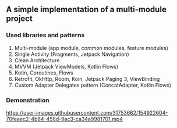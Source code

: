 ## A simple implementation of a multi-module project

### Used libraries and patterns

1. Multi-module (app module, common modules, feature modules)
2. Single Activity (Fragments, Jetpack Navigation)
3. Clean Architecture
4. MVVM (Jetpack ViewModels, Kotlin Flows)
5. Kotin, Coroutines, Flows
6. Retrofit, OkHttp, Room, Koin, Jetpack Paging 3, ViewBinding
7. Custom Adapter Delegates pattern (ConcatAdapter, Kotlin Flows)



### Demonstration
https://user-images.githubusercontent.com/31753662/154922604-70feaec2-4b84-458d-9ac3-ca34a9981701.mp4
